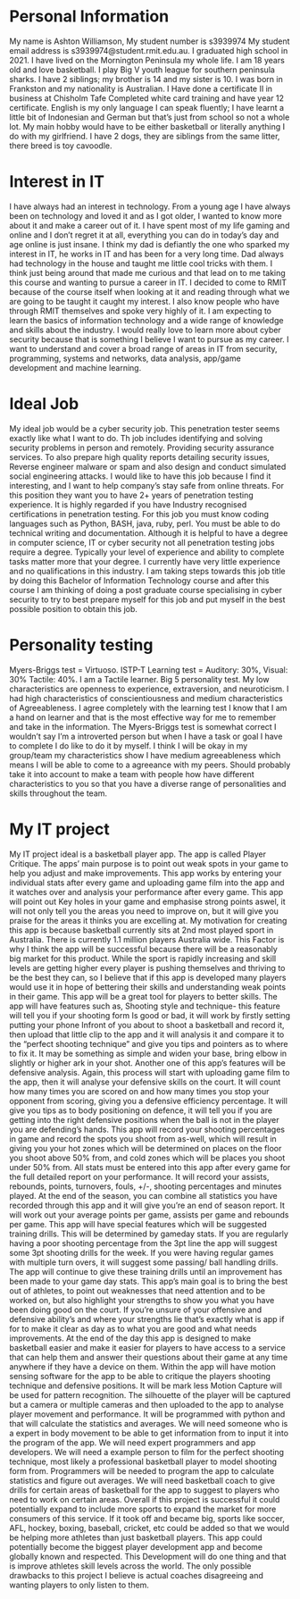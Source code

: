 <!DOCTYPE html>
<html>
<head>
<title>Assignment 1</title>
</head>
<body>

<h1>Personal Information</h1> 
<p>My name is Ashton Williamson,
My student number is s3939974
My student email address is s3939974@student.rmit.edu.au.
I graduated high school in 2021. I have lived on the Mornington Peninsula my whole life. I am 18 years old and love basketball. I play Big V youth league for southern peninsula sharks.
I have 2 siblings; my brother is 14 and my sister is 10.
I was born in Frankston and my nationality is Australian.
I Have done a certificate II in business at Chisholm Tafe
Completed white card training and have year 12 certificate.
English is my only language I can speak fluently; I have learnt a little
bit of Indonesian and German but that’s just from school so not a
whole lot.
My main hobby would have to be either basketball or literally anything I do with my girlfriend. I have 2 dogs, they are siblings from the same litter, there breed is toy cavoodle.
</p>
<h1>Interest in IT
</h1>
<p>I have always had an interest in technology. From a young age I have always been on technology and loved it and as I got older, I wanted to know more about it and make a career out of it. I have spent most of my life gaming and online and I don’t regret it at all, everything you can do in today’s day and age online is just insane.
I think my dad is defiantly the one who sparked my interest in IT, he works in IT and has been for a very long time. Dad always had technology in the house and taught me little cool tricks with them. I think just being around that made me curious and that lead on to me taking this course and wanting to pursue a career in IT.
I decided to come to RMIT because of the course itself when looking at it and reading through what we are going to be taught it caught my interest. I also know people who have through RMIT themselves and spoke very highly of it.
I am expecting to learn the basics of information technology and a wide range of knowledge and skills about the industry. I would really love to learn more about cyber security because that is something I believe I want to pursue as my career. I want to understand and cover a broad range of areas in IT from security, programming, systems and networks, data analysis, app/game development and machine learning.</p>
</p>
<h1>Ideal Job</h1>
<p>My ideal job would be a cyber security job. This penetration tester seems exactly like what I want to do.
Th job includes identifying and solving security problems in person and remotely. Providing security assurance services. To also prepare high quality reports detailing security issues, Reverse engineer malware or spam and also design and conduct simulated social engineering attacks.
 I would like to have this job because I find it interesting, and I want to help company’s stay safe from online threats.
For this position they want you to have 2+ years of penetration testing experience. It is highly regarded if you have Industry recognised certifications in penetration testing. For this job you must know coding languages such as Python, BASH, java, ruby, perl. You must be able to do technical writing and documentation.
Although it is helpful to have a degree in computer science, IT or cyber security not all penetration testing jobs require a degree. Typically your level of experience and ability to complete tasks matter more that your degree.
I currently have very little experience and no qualifications in this industry.
I am taking steps towards this job title by doing this Bachelor of Information Technology course and after this course I am thinking of doing a post graduate course specialising in cyber security to try to best prepare myself for this job and put myself in the best possible position to obtain this job.
</p>
<h1>Personality testing </h1>
<p>Myers-Briggs test = Virtuoso. ISTP-T
Learning test = Auditory: 30%, Visual: 30% Tactile: 40%. I am a Tactile learner.
Big 5 personality test. My low characteristics are openness to experience, extraversion, and neuroticism. I had high characteristics of conscientiousness and medium characteristics of Agreeableness.
I agree completely with the learning test I know that I am a hand on learner and that is the most effective way for me to remember and take in the information. The Myers-Briggs test is somewhat correct I wouldn’t say I’m a introverted person but when I have a task or goal I have to complete I do like to do it by myself.
I think I will be okay in my group/team my characteristics show I have medium agreeableness which means I will be able to come to a agreeance with my peers.
Should probably take it into account to make a team with people how have different characteristics to you so that you have a diverse range of personalities and skills throughout the team.
</p>
<h1>My IT project </h1>
<p>My IT project ideal is a basketball player app. The app is called Player Critique. The apps’ main purpose is to point out weak spots in your game to help you adjust and make improvements. This app works by entering your individual stats after every game and uploading game film into the app and it watches over and analysis your performance after every game. This app will point out Key holes in your game and emphasise strong points aswel, it will not only tell you the areas you need to improve on, but it will give you praise for the areas it thinks you are excelling at.
My motivation for creating this app is because basketball currently sits at 2nd most played sport in Australia. There is currently 1.1 million players Australia wide. This Factor is why I think the app will be successful because there will be a reasonably big market for this product. While the sport is rapidly increasing and skill levels are getting higher every player is pushing themselves and thriving to be the best they can, so I believe that if this app is developed many players would use it in hope of bettering their skills and understanding weak points in their game.
This app will be a great tool for players to better skills. The app will have features such as, Shooting style and technique- this feature will tell you if your shooting form Is good or bad, it will work by firstly setting putting your phone Infront of you about to shoot a basketball and record it, then upload that little clip to the app and it will analysis it and compare it to the “perfect shooting technique” and give you tips and pointers as to where to fix it. It may be something as simple and widen your base, bring elbow in slightly or higher ark in your shot.
Another one of this app’s features will be defensive analysis. Again, this process will start with uploading game film to the app, then it will analyse your defensive skills on the court. It will count how many times you are scored on and how many times you stop your opponent from scoring, giving you a defensive efficiency percentage. It will give you tips as to body positioning on defence, it will tell you if you are getting into the right defensive positions when the ball is not in the player you are defending’s hands.
This app will record your shooting percentages in game and record the spots you shoot from as-well, which will result in giving you your hot zones which will be determined on places on the floor you shoot above 50% from, and cold zones which will be places you shoot under 50% from.
All stats must be entered into this app after every game for the full detailed report on your performance. It will record your assists, rebounds, points, turnovers, fouls, +/-, shooting percentages and minutes played. At the end of the season, you can combine all statistics you have recorded through this app and it will give you’re an end of season report. It will work out your average points per game, assists per game and rebounds per game.
This app will have special features which will be suggested training drills. This will be determined by gameday stats. If you are regularly having a poor shooting percentage from the 3pt line the app will suggest some 3pt shooting drills for the week. If you were having regular games with multiple turn overs, it will suggest some passing/ ball handling drills. The app will continue to give these training drills until an improvement has been made to your game day stats.
This app’s main goal is to bring the best out of athletes, to point out weaknesses that need attention and to be worked on, but also highlight your strengths to show you what you have been doing good on the court. If you’re unsure of your offensive and defensive ability’s and where your strengths lie that’s exactly what is app if for to make it clear as day as to what you are good and what needs improvements. At the end of the day this app is designed to make basketball easier and make it easier for players to have access to a service that can help them and answer their questions about their game at any time anywhere if they have a device on them.
Within the app will have motion sensing software for the app to be able to critique the players shooting technique and defensive positions. It will be mark less Motion Capture will be used for pattern recognition. The silhouette of the player will be captured but a camera or multiple cameras and then uploaded to the app to analyse player movement and performance.  It will be programmed with python and that will calculate the statistics and averages.
We will need someone who is a expert in body movement to be able to get information from to input it into the program of the app. We will need expert programmers and app developers. We will need a example person to film for the perfect shooting technique, most likely a professional basketball player to model shooting form from. Programmers will be needed to program the app to calculate statistics and figure out averages. We will need basketball coach to give drills for certain areas of basketball for the app to suggest to players who need to work on certain areas.
Overall if this project is successful it could potentially expand to include more sports to expand the market for more consumers of this service. If it took off and became big, sports like soccer, AFL, hockey, boxing, baseball, cricket, etc could be added so that we would be helping more athletes than just basketball players. This app could potentially become the biggest player development app and become globally known and respected. This Development will do one thing and that is improve athletes skill levels across the world. The only possible drawbacks to this project I believe is actual coaches disagreeing and wanting players to only listen to them.
</p>
</body>
</html>
